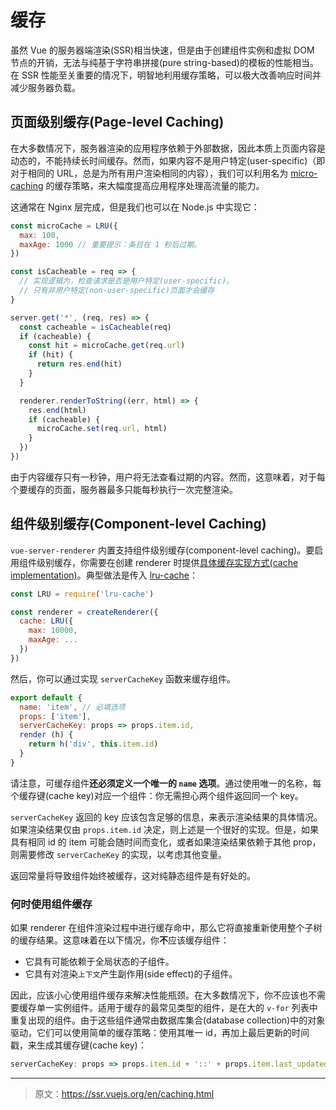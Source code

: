 # 缓存

虽然 Vue 的服务器端渲染(SSR)相当快速，但是由于创建组件实例和虚拟 DOM 节点的开销，无法与纯基于字符串拼接(pure string-based)的模板的性能相当。在 SSR 性能至关重要的情况下，明智地利用缓存策略，可以极大改善响应时间并减少服务器负载。

## 页面级别缓存(Page-level Caching)

在大多数情况下，服务器渲染的应用程序依赖于外部数据，因此本质上页面内容是动态的，不能持续长时间缓存。然而，如果内容不是用户特定(user-specific)（即对于相同的 URL，总是为所有用户渲染相同的内容），我们可以利用名为 [micro-caching](https://www.nginx.com/blog/benefits-of-microcaching-nginx/) 的缓存策略，来大幅度提高应用程序处理高流量的能力。

这通常在 Nginx 层完成，但是我们也可以在 Node.js 中实现它：

``` js
const microCache = LRU({
  max: 100,
  maxAge: 1000 // 重要提示：条目在 1 秒后过期。
})

const isCacheable = req => {
  // 实现逻辑为，检查请求是否是用户特定(user-specific)。
  // 只有非用户特定(non-user-specific)页面才会缓存
}

server.get('*', (req, res) => {
  const cacheable = isCacheable(req)
  if (cacheable) {
    const hit = microCache.get(req.url)
    if (hit) {
      return res.end(hit)
    }
  }

  renderer.renderToString((err, html) => {
    res.end(html)
    if (cacheable) {
      microCache.set(req.url, html)
    }
  })
})
```

由于内容缓存只有一秒钟，用户将无法查看过期的内容。然而，这意味着，对于每个要缓存的页面，服务器最多只能每秒执行一次完整渲染。

## 组件级别缓存(Component-level Caching)

`vue-server-renderer` 内置支持组件级别缓存(component-level caching)。要启用组件级别缓存，你需要在创建 renderer 时提供[具体缓存实现方式(cache implementation)](./api.md#cache)。典型做法是传入 [lru-cache](https://github.com/isaacs/node-lru-cache)：

``` js
const LRU = require('lru-cache')

const renderer = createRenderer({
  cache: LRU({
    max: 10000,
    maxAge: ...
  })
})
```

然后，你可以通过实现 `serverCacheKey` 函数来缓存组件。

``` js
export default {
  name: 'item', // 必填选项
  props: ['item'],
  serverCacheKey: props => props.item.id,
  render (h) {
    return h('div', this.item.id)
  }
}
```

请注意，可缓存组件**还必须定义一个唯一的 `name` 选项**。通过使用唯一的名称，每个缓存键(cache key)对应一个组件：你无需担心两个组件返回同一个 key。

`serverCacheKey` 返回的 key 应该包含足够的信息，来表示渲染结果的具体情况。如果渲染结果仅由 `props.item.id` 决定，则上述是一个很好的实现。但是，如果具有相同 id 的 item 可能会随时间而变化，或者如果渲染结果依赖于其他 prop，则需要修改 `serverCacheKey` 的实现，以考虑其他变量。

返回常量将导致组件始终被缓存，这对纯静态组件是有好处的。

### 何时使用组件缓存

如果 renderer 在组件渲染过程中进行缓存命中，那么它将直接重新使用整个子树的缓存结果。这意味着在以下情况，你**不**应该缓存组件：

- 它具有可能依赖于全局状态的子组件。
- 它具有对渲染`上下文`产生副作用(side effect)的子组件。

因此，应该小心使用组件缓存来解决性能瓶颈。在大多数情况下，你不应该也不需要缓存单一实例组件。适用于缓存的最常见类型的组件，是在大的 `v-for` 列表中重复出现的组件。由于这些组件通常由数据库集合(database collection)中的对象驱动，它们可以使用简单的缓存策略：使用其唯一 id，再加上最后更新的时间戳，来生成其缓存键(cache key)：

``` js
serverCacheKey: props => props.item.id + '::' + props.item.last_updated
```

***

> 原文：https://ssr.vuejs.org/en/caching.html
